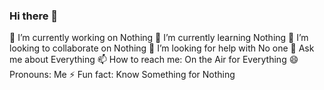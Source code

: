 ### Hi there 👋



🔭 I’m currently working on Nothing
🌱 I’m currently learning Nothing
👯 I’m looking to collaborate on Nothing
🤔 I’m looking for help with No one
💬 Ask me about Everything
📫 How to reach me: On the Air for Everything
😄 Pronouns: Me
⚡ Fun fact: Know Something for Nothing


